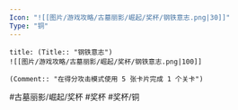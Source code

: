 ```yaml
---
Icon: "![[图片/游戏攻略/古墓丽影/崛起/奖杯/钢铁意志.png|30]]"
Type: "铜"
---
```

```ad-common-bronze-trophy
title: (Title:: "钢铁意志")
![[图片/游戏攻略/古墓丽影/崛起/奖杯/钢铁意志.png|100]]

(Comment:: "在得分攻击模式使用 5 张卡片完成 1 个关卡")
```

#古墓丽影/崛起/奖杯 #奖杯 #奖杯/铜
